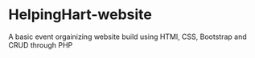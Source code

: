 # HelpingHart-website
A basic event orgainizing website build using HTMl, CSS, Bootstrap and CRUD through PHP
